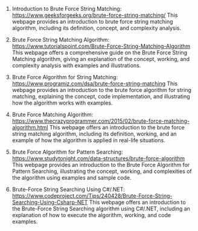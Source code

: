 

1. Introduction to Brute Force String Matching: https://www.geeksforgeeks.org/brute-force-string-matching/
This webpage provides an introduction to brute force string matching algorithm, including its definition, concept, and complexity analysis.

2. Brute Force String Matching Algorithm: https://www.tutorialspoint.com/Brute-Force-String-Matching-Algorithm
This webpage offers a comprehensive guide on the Brute Force String Matching algorithm, giving an explanation of the concept, working, and complexity analysis with examples and illustrations.

3. Brute Force Algorithm for String Matching: https://www.programiz.com/dsa/brute-force-string-matching
This webpage provides an introduction to the brute force algorithm for string matching, explaining the concept, code implementation, and illustrating how the algorithm works with examples.

4. Brute Force Matching Algorithm: https://www.thecrazyprogrammer.com/2015/02/brute-force-matching-algorithm.html
This webpage offers an introduction to the brute force string matching algorithm, including its definition, working, and an example of how the algorithm is applied in real-life situations.

5. Brute Force Algorithm for Pattern Searching: https://www.studytonight.com/data-structures/brute-force-algorithm
This webpage provides an introduction to the Brute Force Algorithm for Pattern Searching, illustrating the concept, working, and complexities of the algorithm using examples and sample code.

6. Brute-Force String Searching Using C#/.NET: https://www.codeproject.com/Tips/240428/Brute-Force-String-Searching-Using-Csharp-NET
This webpage offers an introduction to the Brute-Force String Searching algorithm using C#/.NET, including an explanation of how to execute the algorithm, working, and code examples.